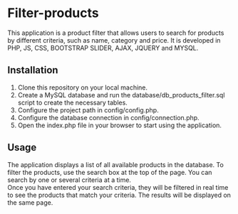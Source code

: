 # Filter-products
This application is a product filter that allows users to search for products by different criteria, such as name, category and price. It is developed in PHP, JS, CSS, BOOTSTRAP SLIDER, AJAX, JQUERY and MYSQL. <br/>

## Installation
1. Clone this repository on your local machine. <br/>
2. Create a MySQL database and run the database/db_products_filter.sql script to create the necessary tables. <br/>
3. Configure the project path in config/config.php. <br/>
4. Configure the database connection in config/connection.php. <br/>
5. Open the index.php file in your browser to start using the application. <br/>

## Usage
The application displays a list of all available products in the database. To filter the products, use the search box at the top of the page. You can search by one or several criteria at a time. <br/>
Once you have entered your search criteria, they will be filtered in real time to see the products that match your criteria. The results will be displayed on the same page. <br/>

